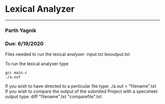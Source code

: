 # Lexical Analyzer
---

### Parth Yagnik
### Due: 6/19/2020


Files needed to run the lexical analyser: input.txt lexoutput.txt



To run the lexical analyser type 
``` 
gcc main.c
./a.out
```
If you wish to have directed to a perticular file type: ./a.out > "filename".txt
If you wish to compare the output of the submited Project with a specsheet output type: diff "filename".txt "comparefile".txt
